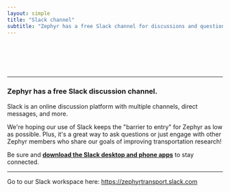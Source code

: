 ```yaml
---
layout: simple
title: "Slack channel"
subtitle: "Zephyr has a free Slack channel for discussions and questions. Join us on Slack now!"
---
```


<br/>
<br/>
<br/>
<br/>

---

### Zephyr has a free Slack discussion channel.

Slack is an online discussion platform with multiple channels, direct messages, and more.

We're hoping our use of Slack keeps the "barrier to entry" for Zephyr as low as possible. Plus, it's a great way to ask questions or just engage with other Zephyr members who share our goals of improving transportation research!

Be sure and [**download the Slack desktop and phone apps**](https://slack.com/downloads) to stay connected.

---
Go to our Slack workspace here: <https://zephyrtransport.slack.com>
